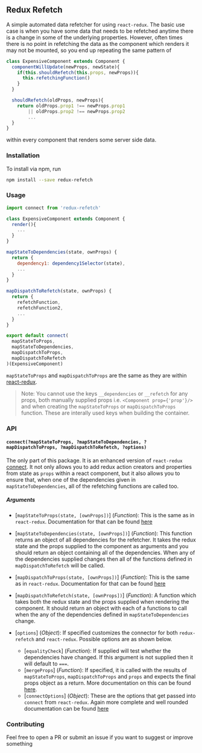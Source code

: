 ## Redux Refetch

A simple automated data refetcher for using `react-redux`. The basic use case is when you have some data that needs to be refetched anytime there is a change in some of the underlying properties. However, often times there is no point in refetching the data as the component which renders it may not be mounted, so you end up repeating the same pattern of

```JavaScript
class ExpensiveComponent extends Component {
  componentWillUpdate(newProps, newState){
    if(this.shouldRefetch(this.props, newProps)){
      this.refetchingFunction()
    }
  }

  shouldRefetch(oldProps, newProps){
    return oldProps.prop1 !== newProps.prop1
        || oldProps.prop2 !== newProps.prop2
        ...
  }
}

```

within every component that renders some server side data.

### Installation

To install via npm, run
```bash
npm install --save redux-refetch
```

### Usage

```JavaScript
import connect from 'redux-refetch'

class ExpensiveComponent extends Component {
  render(){
    ...
  }
}

mapStateToDependencies(state, ownProps) {
  return {
    dependency1: dependency1Selector(state),
    ...
  }
}

mapDispatchToRefetch(state, ownProps) {
  return {
    refetchFunction,
    refetchFunction2,
    ...
  }
}

export default connect(
  mapStateToProps,
  mapStateToDependencies,
  mapDispatchToProps,
  mapDispatchToRefetch
)(ExpensiveComponent)
```

`mapStateToProps` and `mapDispatchToProps` are the same as they are within [react-redux](https://github.com/reactjs/react-redux/blob/master/docs/api.md#connectmapstatetoprops-mapdispatchtoprops-mergeprops-options).

 > Note: You cannot use the keys `__dependencies` or `__refetch` for any props, both manually supplied props i.e. `<Component prop={'prop'}/>` and when creating the `mapStateToProps` or `mapDispatchToProps` function. These are interally used keys when building the container.

### API

#### `connect(?mapStateToProps, ?mapStateToDependencies, ?mapDispatchToProps, ?mapDispatchToRefetch, ?options)`

The only part of this package. It is an enhanced version of `react-redux` [connect](https://github.com/reactjs/react-redux/blob/master/docs/api.md#connectmapstatetoprops-mapdispatchtoprops-mergeprops-options). It not only allows you to add redux action creators and properties from state as `props` within a react component, but it also allows you to ensure that, when one of the dependencies given in `mapStateToDependencies`, all of the refetching functions are called too.

##### Arguments

* [`mapStateToProps(state, [ownProps])`] (*Function*): This is the same as in `react-redux`. Documentation for that can be found [here](https://github.com/reactjs/react-redux/blob/master/docs/api.md#arguments)


* [`mapStateToDependencies(state, [ownProps])`] (*Function*): This function returns an object of all dependencies for the refetcher. It takes the redux state and the props supplied to the component as arguments and you should return an object containing all of the dependencies. When any of the dependencies supplied changes then all of the functions defined in `mapDispatchToRefetch` will be called.
* [`mapDispatchToProps(state, [ownProps])`] (*Function*): This is the same as in `react-redux`. Documentation for that can be found [here](https://github.com/reactjs/react-redux/blob/master/docs/api.md#arguments)
* [`mapDispatchToRefetch(state, [ownProps])`] (*Function*): A function which takes both the redux state and the props supplied when rendering the component. It should return an object with each of a functions to call when the any of the dependencies defined in `mapStateToDependencies` change.
* [`options`] (*Object*): If specified customizes the connector for both `redux-refetch` and `react-redux`. Possible options are as shown below.
  * [`equalityCheck`] (*Function*): If supplied will test whether the dependencies have changed. If this argument is not supplied then it will default to `===`.
  * [`mergeProps`] (*Function*): If specified, it is called with the results of `mapStateToProps`, `mapDispatchToProps` and `props` and expects the final props object as a return. More documentation on this can be found [here](https://github.com/reactjs/react-redux/blob/master/docs/api.md#arguments).
  * [`connectOptions`] (*Object*): These are the options that get passed into `connect` from `react-redux`. Again more complete and well rounded documentation can be found [here](https://github.com/reactjs/react-redux/blob/master/docs/api.md#arguments)


### Contributing

Feel free to open a PR or submit an issue if you want to suggest or improve something
